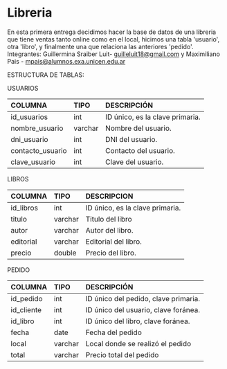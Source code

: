 # Libreria
En esta primera entrega decidimos hacer la base de datos de una libreria que tiene ventas tanto online como en el local, hicimos una tabla 'usuario', otra 'libro', y finalmente una que relaciona las anteriores 'pedido'.
Integrantes: Guillermina Sraiber Luit- guilleluit18@gmail.com y Maximiliano Pais - mpais@alumnos.exa.unicen.edu.ar

ESTRUCTURA DE TABLAS:


 USUARIOS 

| COLUMNA | TIPO | DESCRIPCIÓN  |
| :---- | :---- | :---- |
| id\_usuarios | int | ID único, es la clave primaria. |
| nombre\_usuario | varchar | Nombre del usuario. |
| dni\_usuario | int | DNI del usuario. |
| contacto\_usuario | int | Contacto del usuario. |
| clave\_usuario | int  | Clave del usuario. |

LIBROS

| COLUMNA | TIPO | DESCRIPCION  |
| :---- | :---- | :---- |
| id\_libros | int  | ID único, es la clave primaria. |
| titulo | varchar | Titulo del libro |
| autor | varchar | Autor del libro. |
| editorial | varchar | Editorial del libro. |
| precio | double | Precio del libro. |

PEDIDO

| COLUMNA | TIPO | DESCRIPCIÓN |
| :---- | :---- | :---- |
| id\_pedido | int | ID único del pedido, clave primaria. |
| id\_cliente | int | ID único del usuario, clave foránea. |
| id\_libro | int | ID único del libro, clave foránea. |
| fecha | date | Fecha del pedido |
| local | varchar | Local donde se realizó el pedido |
| total | varchar | Precio total del pedido |

